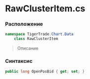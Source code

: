 
# RawClusterItem.cs
### Расположение
```csharp
namespace TigerTrade.Chart.Data  
    class RawClusterItem
```

> Описание

### Синтаксис
```csharp
public long OpenPosBid { get; set; }
```
